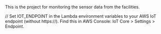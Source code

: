 This is the project for monitoring the sensor data from the facilities.

//
Set IOT_ENDPOINT in the Lambda environment variables to your AWS IoT endpoint (without https://).
Find this in AWS Console: IoT Core > Settings > Endpoint.

